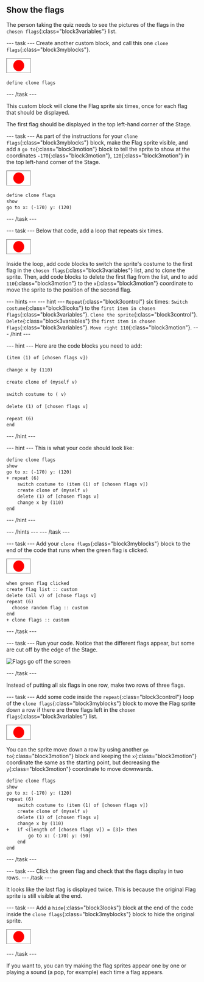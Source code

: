 ## Show the flags

The person taking the quiz needs to see the pictures of the flags in the `chosen flags`{:class="block3variables"} list.

--- task ---
Create another custom block, and call this one `clone flags`{:class="block3myblocks"}.

![Flag sprite](images/flag-sprite.png)

```blocks3
define clone flags
```

--- /task ---

This custom block will clone the Flag sprite six times, once for each flag that should be displayed.

The first flag should be displayed in the top left-hand corner of the Stage.

--- task ---
As part of the instructions for your `clone flags`{:class="block3myblocks"} block, make the Flag sprite visible, and add a `go to`{:class="block3motion"} block to tell the sprite to show at the coordinates `-170`{:class="block3motion"}, `120`{:class="block3motion"} in the top left-hand corner of the Stage.

![Flag sprite](images/flag-sprite.png)

```blocks3
define clone flags
show
go to x: (-170) y: (120)
```
--- /task ---

--- task ---
Below that code, add a loop that repeats six times.

![Flag sprite](images/flag-sprite.png)

Inside the loop, add code blocks to switch the sprite's costume to the first flag in the `chosen flags`{:class="block3variables"} list, and to clone the sprite. Then, add code blocks to delete the first flag from the list, and to add `110`{:class="block3motion"} to the `x`{:class="block3motion"} coordinate to move the sprite to the position of the second flag.

--- hints ---
--- hint ---
`Repeat`{:class="block3control"} six times:
`Switch costume`{:class="block3looks"} to the `first item in chosen flags`{:class="block3variables"}.
`Clone the sprite`{:class="block3control"}.
`Delete`{:class="block3variables"} the `first item in chosen flags`{:class="block3variables"}.
`Move right 110`{:class="block3motion"}.
--- /hint ---

--- hint ---
Here are the code blocks you need to add:

```blocks3
(item (1) of [chosen flags v])

change x by (110)

create clone of (myself v)

switch costume to ( v)

delete (1) of [chosen flags v]

repeat (6)
end
```
--- /hint ---

--- hint ---
This is what your code should look like:

```blocks3
define clone flags
show
go to x: (-170) y: (120)
+ repeat (6)
    switch costume to (item (1) of [chosen flags v])
    create clone of (myself v)
    delete (1) of [chosen flags v]
    change x by (110)
end
```
--- /hint ---

--- /hints ---
--- /task ---

--- task ---
Add your `clone flags`{:class="block3myblocks"} block to the end of the code that runs when the green flag is clicked.

![Flag sprite](images/flag-sprite.png)

```blocks3
when green flag clicked
create flag list :: custom
delete (all v) of [chose flags v]
repeat (6)
  choose random flag :: custom
end
+ clone flags :: custom
```

--- /task ---

--- task ---
Run your code. Notice that the different flags appear, but some are cut off by the edge of the Stage.

![Flags go off the screen](images/flags-off-the-screen.png)

--- /task ---

Instead of putting all six flags in one row, make two rows of three flags.

--- task ---
Add some code inside the `repeat`{:class="block3control"} loop of the `clone flags`{:class="block3myblocks"} block to move the Flag sprite down a row if there are three flags left in the `chosen flags`{:class="block3variables"} list.

![Flag sprite](images/flag-sprite.png)

You can the sprite move down a row by using another `go to`{:class="block3motion"} block and keeping the `x`{:class="block3motion"} coordinate the same as the starting point, but decreasing the `y`{:class="block3motion"} coordinate to move downwards.

```blocks3
define clone flags
show
go to x: (-170) y: (120)
repeat (6)
    switch costume to (item (1) of [chosen flags v])
    create clone of (myself v)
    delete (1) of [chosen flags v]
    change x by (110)
+   if <(length of [chosen flags v]) = [3]> then
        go to x: (-170) y: (50)
    end
end
```
--- /task ---

--- task ---
Click the green flag and check that the flags display in two rows.
--- /task ---

It looks like the last flag is displayed twice. This is because the original Flag sprite is still visible at the end.

--- task ---
Add a `hide`{:class="block3looks"} block at the end of the code inside the `clone flags`{:class="block3myblocks"} block to hide the original sprite.

![Flag sprite](images/flag-sprite.png)

--- /task ---

If you want to, you can try making the flag sprites appear one by one or playing a sound (a pop, for example) each time a flag appears.
